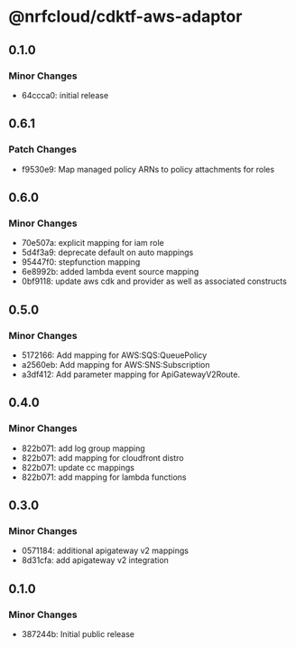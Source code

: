 # @nrfcloud/cdktf-aws-adaptor

## 0.1.0

### Minor Changes

- 64ccca0: initial release

## 0.6.1

### Patch Changes

- f9530e9: Map managed policy ARNs to policy attachments for roles

## 0.6.0

### Minor Changes

- 70e507a: explicit mapping for iam role
- 5d4f3a9: deprecate default on auto mappings
- 95447f0: stepfunction mapping
- 6e8992b: added lambda event source mapping
- 0bf9118: update aws cdk and provider as well as associated constructs

## 0.5.0

### Minor Changes

- 5172166: Add mapping for AWS:SQS:QueuePolicy
- a2560eb: Add mapping for AWS:SNS:Subscription
- a3df412: Add parameter mapping for ApiGatewayV2Route.

## 0.4.0

### Minor Changes

- 822b071: add log group mapping
- 822b071: add mapping for cloudfront distro
- 822b071: update cc mappings
- 822b071: add mapping for lambda functions

## 0.3.0

### Minor Changes

- 0571184: additional apigateway v2 mappings
- 8d31cfa: add apigateway v2 integration

## 0.1.0

### Minor Changes

- 387244b: Initial public release
